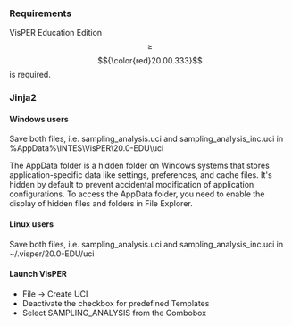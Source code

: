 ### Requirements

VisPER Education Edition $$\ge $$ $${\color{red}20.00.333}$$ is required.

### Jinja2

#### Windows users

Save both files, i.e. sampling_analysis.uci and sampling_analysis_inc.uci in %AppData%\INTES\VisPER\20.0-EDU\uci

The AppData folder is a hidden folder on Windows systems that stores application-specific data like settings, preferences, and cache files. 
It's hidden by default to prevent accidental modification of application configurations. 
To access the AppData folder, you need to enable the display of hidden files and folders in File Explorer. 


#### Linux users

Save both files, i.e. sampling_analysis.uci and sampling_analysis_inc.uci in ~/.visper/20.0-EDU/uci

#### Launch VisPER

 * File -> Create UCI
 * Deactivate the checkbox for predefined Templates
 * Select SAMPLING_ANALYSIS from the Combobox
 
